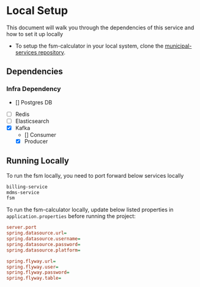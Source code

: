# Local Setup

This document will walk you through the dependencies of this service and how to set it up locally

- To setup the fsm-calculator in your local system, clone the [municipal-services repository](https://github.com/egovernments/municipal-services).

## Dependencies

### Infra Dependency

- [] Postgres DB
- [ ] Redis
- [ ] Elasticsearch
- [X] Kafka
  - [] Consumer
  - [X] Producer

## Running Locally


To run the fsm locally, you need to port forward below services locally

```bash
billing-service
mdms-service
fsm
```

To run the fsm-calculator locally, update below listed properties in `application.properties` before running the project:

```ini
server.port
spring.datasource.url=
spring.datasource.username=
spring.datasource.password=
spring.datasource.platform=

spring.flyway.url=
spring.flyway.user=
spring.flyway.password=
spring.flyway.table=
```
